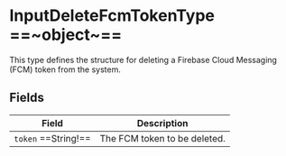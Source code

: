 # InputDeleteFcmTokenType ==~object~==

This type defines the structure for deleting a Firebase Cloud Messaging (FCM) token from the system.

## Fields

| Field                     | Description                                      |
|---------------------------|--------------------------------------------------|
| `token` ==String!==       | The FCM token to be deleted.                       |


